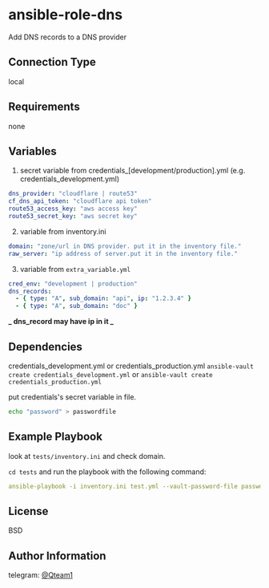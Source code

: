 # ansible-role-dns

Add DNS records to a DNS provider

## Connection Type

local

## Requirements

none

## Variables

1. secret variable from credentials\_[development/production].yml (e.g. credentials_development.yml)

```yaml
dns_provider: "cloudflare | route53"
cf_dns_api_token: "cloudflare api token"
route53_access_key: "aws access key"
route53_secret_key: "aws secret key"
```

2. variable from inventory.ini

```yaml
domain: "zone/url in DNS provider. put it in the inventory file."
raw_server: "ip address of server.put it in the inventory file."
```

3. variable from `extra_variable.yml`

```yaml
cred_env: "development | production"
dns_records:
  - { type: "A", sub_domain: "api", ip: "1.2.3.4" }
  - { type: "A", sub_domain: "doc" }
```

**_ dns_record may have ip in it _**

## Dependencies

credentials_development.yml or credentials_production.yml
`ansible-vault create credentials_development.yml` or `ansible-vault create credentials_production.yml`

put credentials's secret variable in file.

```bash
echo "password" > passwordfile
```

## Example Playbook

look at `tests/inventory.ini` and check domain.

`cd tests` and run the playbook with the following command:

```yaml
ansible-playbook -i inventory.ini test.yml --vault-password-file passwordfile --extra-vars "@extra_variable.yml"
```

## License

BSD

## Author Information

telegram: [@Qteam1](https://t.me/Qteam1)
